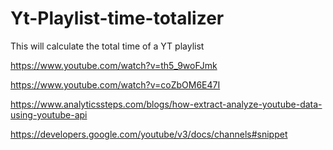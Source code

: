 # Yt-Playlist-time-totalizer
This will calculate the total time of a YT playlist

https://www.youtube.com/watch?v=th5_9woFJmk

https://www.youtube.com/watch?v=coZbOM6E47I

https://www.analyticssteps.com/blogs/how-extract-analyze-youtube-data-using-youtube-api

https://developers.google.com/youtube/v3/docs/channels#snippet
